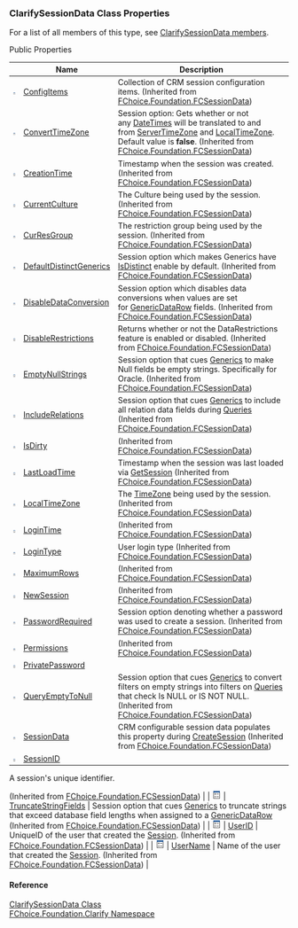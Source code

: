 ﻿### ClarifySessionData Class Properties

For a list of all members of this type, see [ClarifySessionData members](fcSDK~FChoice.Foundation.Clarify.ClarifySessionData_members.md).

Public Properties

|   | Name | Description |
| --- | --- | --- |
| ![Public Property](dotnetimages/publicProperty.png) | [ConfigItems](fcSDK~FChoice.Foundation.FCSessionData~ConfigItems.md) | Collection of CRM session configuration items. (Inherited from [FChoice.Foundation.FCSessionData](fcSDK~FChoice.Foundation.FCSessionData.md)) |
| ![Public Property](dotnetimages/publicProperty.png) | [ConvertTimeZone](fcSDK~FChoice.Foundation.FCSessionData~ConvertTimeZone.md) | Session option: Gets whether or not any [DateTimes](ms-help://MS.NETFrameworkSDKv1.1/cpref/html/frlrfSystemDateTimeClassTopic.htm) will be translated to and from [ServerTimeZone](fcSDK~FChoice.Foundation.Clarify.ClarifyApplication~ServerTimeZone.md) and [LocalTimeZone](fcSDK~FChoice.Foundation.FCSession~LocalTimeZone.md). Default value is **false**. (Inherited from [FChoice.Foundation.FCSessionData](fcSDK~FChoice.Foundation.FCSessionData.md)) |
| ![Public Property](dotnetimages/publicProperty.png) | [CreationTime](fcSDK~FChoice.Foundation.FCSessionData~CreationTime.md) | Timestamp when the session was created. (Inherited from [FChoice.Foundation.FCSessionData](fcSDK~FChoice.Foundation.FCSessionData.md)) |
| ![Public Property](dotnetimages/publicProperty.png) | [CurrentCulture](fcSDK~FChoice.Foundation.FCSessionData~CurrentCulture.md) | The Culture being used by the session. (Inherited from [FChoice.Foundation.FCSessionData](fcSDK~FChoice.Foundation.FCSessionData.md)) |
| ![Public Property](dotnetimages/publicProperty.png) | [CurResGroup](fcSDK~FChoice.Foundation.FCSessionData~CurResGroup.md) | The restriction group being used by the session. (Inherited from [FChoice.Foundation.FCSessionData](fcSDK~FChoice.Foundation.FCSessionData.md)) |
| ![Public Property](dotnetimages/publicProperty.png) | [DefaultDistinctGenerics](fcSDK~FChoice.Foundation.FCSessionData~DefaultDistinctGenerics.md) | Session option which makes Generics have [IsDistinct](fcSDK~FChoice.Foundation.FCGeneric~IsDistinct.md) enable by default. (Inherited from [FChoice.Foundation.FCSessionData](fcSDK~FChoice.Foundation.FCSessionData.md)) |
| ![Public Property](dotnetimages/publicProperty.png) | [DisableDataConversion](fcSDK~FChoice.Foundation.FCSessionData~DisableDataConversion.md) | Session option which disables data conversions when values are set for [GenericDataRow](fcSDK~FChoice.Foundation.GenericDataRow~Item.md) fields. (Inherited from [FChoice.Foundation.FCSessionData](fcSDK~FChoice.Foundation.FCSessionData.md)) |
| ![Public Property](dotnetimages/publicProperty.png) | [DisableRestrictions](fcSDK~FChoice.Foundation.FCSessionData~DisableRestrictions.md) | Returns whether or not the DataRestrictions feature is enabled or disabled. (Inherited from [FChoice.Foundation.FCSessionData](fcSDK~FChoice.Foundation.FCSessionData.md)) |
| ![Public Property](dotnetimages/publicProperty.png) | [EmptyNullStrings](fcSDK~FChoice.Foundation.FCSessionData~EmptyNullStrings.md) | Session option that cues [Generics](fcSDK~FChoice.Foundation.FCGeneric.md) to make Null fields be empty strings. Specifically for Oracle. (Inherited from [FChoice.Foundation.FCSessionData](fcSDK~FChoice.Foundation.FCSessionData.md)) |
| ![Public Property](dotnetimages/publicProperty.png) | [IncludeRelations](fcSDK~FChoice.Foundation.FCSessionData~IncludeRelations.md) | Session option that cues [Generics](fcSDK~FChoice.Foundation.FCGeneric.md) to include all relation data fields during [Queries](fcSDK~FChoice.Foundation.FCGeneric~Query.md) (Inherited from [FChoice.Foundation.FCSessionData](fcSDK~FChoice.Foundation.FCSessionData.md)) |
| ![Public Property](dotnetimages/publicProperty.png) | [IsDirty](fcSDK~FChoice.Foundation.FCSessionData~IsDirty.md) | (Inherited from [FChoice.Foundation.FCSessionData](fcSDK~FChoice.Foundation.FCSessionData.md)) |
| ![Public Property](dotnetimages/publicProperty.png) | [LastLoadTime](fcSDK~FChoice.Foundation.FCSessionData~LastLoadTime.md) | Timestamp when the session was last loaded via [GetSession](fcSDK~FChoice.Foundation.Clarify.ClarifyApplication~GetSession.md) (Inherited from [FChoice.Foundation.FCSessionData](fcSDK~FChoice.Foundation.FCSessionData.md)) |
| ![Public Property](dotnetimages/publicProperty.png) | [LocalTimeZone](fcSDK~FChoice.Foundation.FCSessionData~LocalTimeZone.md) | The [TimeZone](fcSDK~FChoice.Foundation.DataObjects.ITimeZone.md) being used by the session. (Inherited from [FChoice.Foundation.FCSessionData](fcSDK~FChoice.Foundation.FCSessionData.md)) |
| ![Public Property](dotnetimages/publicProperty.png) | [LoginTime](fcSDK~FChoice.Foundation.FCSessionData~LoginTime.md) | (Inherited from [FChoice.Foundation.FCSessionData](fcSDK~FChoice.Foundation.FCSessionData.md)) |
| ![Public Property](dotnetimages/publicProperty.png) | [LoginType](fcSDK~FChoice.Foundation.FCSessionData~LoginType.md) | User login type (Inherited from [FChoice.Foundation.FCSessionData](fcSDK~FChoice.Foundation.FCSessionData.md)) |
| ![Public Property](dotnetimages/publicProperty.png) | [MaximumRows](fcSDK~FChoice.Foundation.FCSessionData~MaximumRows.md) | (Inherited from [FChoice.Foundation.FCSessionData](fcSDK~FChoice.Foundation.FCSessionData.md)) |
| ![Public Property](dotnetimages/publicProperty.png) | [NewSession](fcSDK~FChoice.Foundation.FCSessionData~NewSession.md) | (Inherited from [FChoice.Foundation.FCSessionData](fcSDK~FChoice.Foundation.FCSessionData.md)) |
| ![Public Property](dotnetimages/publicProperty.png) | [PasswordRequired](fcSDK~FChoice.Foundation.FCSessionData~PasswordRequired.md) | Session option denoting whether a password was used to create a session. (Inherited from [FChoice.Foundation.FCSessionData](fcSDK~FChoice.Foundation.FCSessionData.md)) |
| ![Public Property](dotnetimages/publicProperty.png) | [Permissions](fcSDK~FChoice.Foundation.FCSessionData~Permissions.md) | (Inherited from [FChoice.Foundation.FCSessionData](fcSDK~FChoice.Foundation.FCSessionData.md)) |
| ![Public Property](dotnetimages/publicProperty.png) | [PrivatePassword](fcSDK~FChoice.Foundation.Clarify.ClarifySessionData~PrivatePassword.md) |   |
| ![Public Property](dotnetimages/publicProperty.png) | [QueryEmptyToNull](fcSDK~FChoice.Foundation.FCSessionData~QueryEmptyToNull.md) | Session option that cues [Generics](fcSDK~FChoice.Foundation.FCGeneric.md) to convert filters on empty strings into filters on [Queries](fcSDK~FChoice.Foundation.FCGeneric~Query.md) that check Is NULL or IS NOT NULL. (Inherited from [FChoice.Foundation.FCSessionData](fcSDK~FChoice.Foundation.FCSessionData.md)) |
| ![Public Property](dotnetimages/publicProperty.png) | [SessionData](fcSDK~FChoice.Foundation.FCSessionData~SessionData.md) | CRM configurable session data populates this property during [CreateSession](fcSDK~FChoice.Foundation.Clarify.ClarifyApplication~CreateSession.md) (Inherited from [FChoice.Foundation.FCSessionData](fcSDK~FChoice.Foundation.FCSessionData.md)) |
| ![Public Property](dotnetimages/publicProperty.png) | [SessionID](fcSDK~FChoice.Foundation.FCSessionData~SessionID.md) | 
A session's unique identifier.

(Inherited from [FChoice.Foundation.FCSessionData](fcSDK~FChoice.Foundation.FCSessionData.md)) |
| ![Public Property](dotnetimages/publicProperty.png) | [TruncateStringFields](fcSDK~FChoice.Foundation.FCSessionData~TruncateStringFields.md) | Session option that cues [Generics](fcSDK~FChoice.Foundation.FCGeneric.md) to truncate strings that exceed database field lengths when assigned to a [GenericDataRow](fcSDK~FChoice.Foundation.GenericDataRow~Item.md) (Inherited from [FChoice.Foundation.FCSessionData](fcSDK~FChoice.Foundation.FCSessionData.md)) |
| ![Public Property](dotnetimages/publicProperty.png) | [UserID](fcSDK~FChoice.Foundation.FCSessionData~UserID.md) | UniqueID of the user that created the [Session](fcSDK~FChoice.Foundation.FCSession.md). (Inherited from [FChoice.Foundation.FCSessionData](fcSDK~FChoice.Foundation.FCSessionData.md)) |
| ![Public Property](dotnetimages/publicProperty.png) | [UserName](fcSDK~FChoice.Foundation.FCSessionData~UserName.md) | Name of the user that created the [Session](fcSDK~FChoice.Foundation.FCSession.md). (Inherited from [FChoice.Foundation.FCSessionData](fcSDK~FChoice.Foundation.FCSessionData.md)) |





#### Reference

[ClarifySessionData Class](fcSDK~FChoice.Foundation.Clarify.ClarifySessionData.md)  
[FChoice.Foundation.Clarify Namespace](fcSDK~FChoice.Foundation.Clarify_namespace.md)